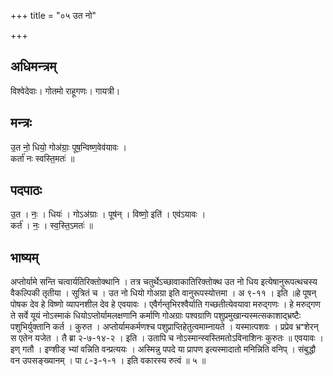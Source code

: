 +++
title = "०५ उत नो"

+++
## अधिमन्त्रम्
विश्वेदेवाः। गोतमो राहूगणः। गायत्री।

## मन्त्रः
उ॒त नो॒ धियो॒ गोअ॑ग्राः॒ पूष॒न्विष्ण॒वेव॑यावः ।  
कर्ता॑ नः स्वस्ति॒मतः॑ ॥

## पदपाठः
उ॒त । नः॒ । धियः॑ । गोऽअ॑ग्राः । पूष॑न् । विष्णो॒ इति॑ । एव॑ऽयावः ।  
कर्त॑ । नः॒ । स्व॒स्ति॒ऽमतः॑ ॥

## भाष्यम्
अप्तोर्यामे सन्ति चत्वार्यतिरिक्तोक्थानि । तत्र चतुर्थेऽच्छावाकातिरिक्तोक्थ उत नो धिय इत्येषानुरूपत्थचस्य वैकल्पिकी तृतीया । सूत्रितं च । उत नो धियो गोअग्रा इति वानुरूपस्योत्तमा । अ ९-११ । इति ॥हे पूषन् पोषक देव हे विष्णो व्यापनशील देव हे एवयावः । एवैर्गन्तृभिरश्वैर्याति गच्छतीत्येवयावा मरुद्गणः । हे मरुद्गण ते सर्वे यूयं नोऽस्माकं धियोऽप्तोर्यामलक्षणानि कर्माणि गोअग्राः पश्वग्राणि पशुप्रमुखान्यस्मत्सकाशाद्भ्रष्टैः पशुभिर्युक्तानि कर्त । कुरुत । अप्तोर्यामकर्मणश्च पशुप्राप्तिहेतुत्वमाम्नायते । यस्मात्पशवः । प्रप्रेव भ्रꣲशेरन् स एतेन यजेत । तै ब्रा २-७-१४-२ । इति । उतापि च नोऽस्मान्स्वस्तिमतोऽविनाशिनः कुरुतः ॥ एवयावः । इण् गतौ । इण्शीङ् भ्यां वन्निति वन्प्रत्ययः । अस्मिन्नु पपदे या प्रापण इत्यस्मादातो मनिन्निति वनिप् । संबुद्धौ वन उपसङ्ख्यानम् । पा ८-३-१-१ । इति वकारस्य रुत्वं ॥ ५ ॥